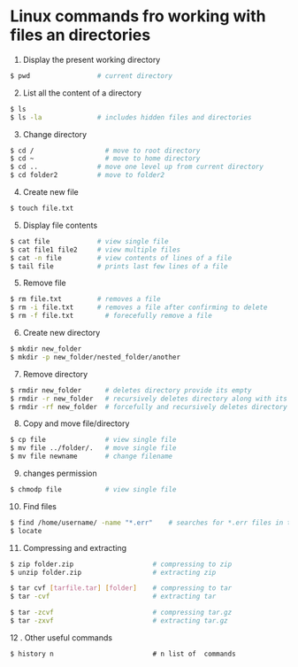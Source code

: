 # Linux commands fro working with files an directories

1. Display the present working directory
```bash
$ pwd                 # current directory
```

2. List all the content of a directory
```bash
$ ls 
$ ls -la              # includes hidden files and directories
```

3. Change directory 
```bash
$ cd /		            # move to root directory
$ cd ~		            # move to home directory
$ cd ..               # move one level up from current directory
$ cd folder2          # move to folder2
```

4. Create new file
```bash
$ touch file.txt
```

5. Display file contents
```bash
$ cat file            # view single file
$ cat file1 file2     # view multiple files
$ cat -n file         # view contents of lines of a file
$ tail file           # prints last few lines of a file
```

5. Remove file
```bash
$ rm file.txt         # removes a file
$ rm -i file.txt      # removes a file after confirming to delete
$ rm -f file.txt	    # forecefully remove a file
```

6. Create new directory
```bash
$ mkdir new_folder
$ mkdir -p new_folder/nested_folder/another
```

7. Remove directory
```bash
$ rmdir new_folder      # deletes directory provide its empty
$ rmdir -r new_folder 	# recursively deletes directory along with its content
$ rmdir -rf new_folder  # forcefully and recursively deletes directory along with its content
```

8. Copy and move file/directory
```bash
$ cp file               # view single file
$ mv file ../folder/.   # move single file
$ mv file newname       # change filename
```

9. changes permission
```bash
$ chmodp file           # view single file
```

10. Find files
```bash
$ find /home/username/ -name "*.err"    # searches for *.err files in the /home/username/ directory and all sub-directories
$ locate
```

11. Compressing and extracting 
```bash
$ zip folder.zip                    # compressing to zip 
$ unzip folder.zip                  # extracting zip

$ tar cvf [tarfile.tar] [folder]    # compressing to tar 
$ tar -cvf                          # extracting tar

$ tar -zcvf                         # compressing tar.gz 
$ tar -zxvf                         # extracting tar.gz
```

12 . Other useful commands
```
$ history n                         # n list of  commands
```

